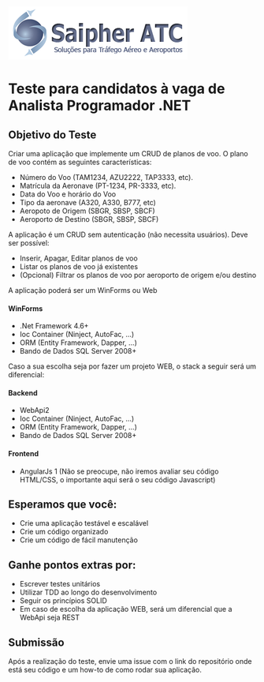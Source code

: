 ![Screenshot](logo_saipher.png)
# Teste para candidatos à vaga de Analista Programador .NET

## Objetivo do Teste
Criar uma aplicação que implemente um CRUD de planos de voo.
O plano de voo contém as seguintes características:
- Número do Voo (TAM1234, AZU2222, TAP3333, etc).
- Matrícula da Aeronave (PT-1234, PR-3333, etc).
- Data do Voo e horário do Voo
- Tipo da aeronave (A320, A330, B777, etc)
- Aeropoto de Origem (SBGR, SBSP, SBCF)
- Aeroporto de Destino (SBGR, SBSP, SBCF)

A aplicação é um CRUD sem autenticação (não necessita usuários). Deve ser possível:
- Inserir, Apagar, Editar planos de voo
- Listar os planos de voo já existentes
- (Opcional) Filtrar os planos de voo por aeroporto de origem e/ou destino

A aplicação poderá ser um WinForms ou Web

#### WinForms
- .Net Framework 4.6+
- Ioc Container (Ninject, AutoFac, ...)
- ORM (Entity Framework, Dapper, ...)
- Bando de Dados SQL Server 2008+

Caso a sua escolha seja por fazer um projeto WEB, o stack a seguir será um diferencial:

#### Backend
- WebApi2
- Ioc Container (Ninject, AutoFac, ...)
- ORM (Entity Framework, Dapper, ...)
- Bando de Dados SQL Server 2008+

#### Frontend
- AngularJs 1
(Não se preocupe, não iremos avaliar seu código HTML/CSS, o importante aqui será o seu código Javascript)

## Esperamos que você:
- Crie uma aplicação testável e escalável
- Crie um código organizado
- Crie um código de fácil manutenção

## Ganhe pontos extras por:
- Escrever testes unitários
- Utilizar TDD ao longo do desenvolvimento
- Seguir os princípios SOLID
- Em caso de escolha da aplicação WEB, será um diferencial que a WebApi seja REST

## Submissão
Após a realização do teste, envie uma issue com o link do repositório onde está seu código e um how-to de como rodar sua aplicação.









